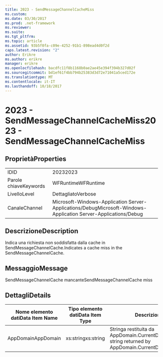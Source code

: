 ```yaml
---
title: 2023 - SendMessageChannelCacheMiss
ms.custom: 
ms.date: 03/30/2017
ms.prod: .net-framework
ms.reviewer: 
ms.suite: 
ms.tgt_pltfrm: 
ms.topic: article
ms.assetid: 93b5f0fa-c09e-4252-91b1-898ead4d0f2d
caps.latest.revision: "2"
author: Erikre
ms.author: erikre
manager: erikre
ms.openlocfilehash: bacdfc11f8b1168b0ae2ae45e394f394b327d02f
ms.sourcegitcommit: bd1ef61f4bb794b25383d3d72e71041a5ced172e
ms.translationtype: MT
ms.contentlocale: it-IT
ms.lasthandoff: 10/18/2017
---
```

# <a name="2023---sendmessagechannelcachemiss"></a><span data-ttu-id="70336-102">2023 - SendMessageChannelCacheMiss</span><span class="sxs-lookup"><span data-stu-id="70336-102">2023 - SendMessageChannelCacheMiss</span></span>
## <a name="properties"></a><span data-ttu-id="70336-103">Proprietà</span><span class="sxs-lookup"><span data-stu-id="70336-103">Properties</span></span>  
  
|||  
|-|-|  
|<span data-ttu-id="70336-104">ID</span><span class="sxs-lookup"><span data-stu-id="70336-104">ID</span></span>|<span data-ttu-id="70336-105">2023</span><span class="sxs-lookup"><span data-stu-id="70336-105">2023</span></span>|  
|<span data-ttu-id="70336-106">Parole chiave</span><span class="sxs-lookup"><span data-stu-id="70336-106">Keywords</span></span>|<span data-ttu-id="70336-107">WFRuntime</span><span class="sxs-lookup"><span data-stu-id="70336-107">WFRuntime</span></span>|  
|<span data-ttu-id="70336-108">Livello</span><span class="sxs-lookup"><span data-stu-id="70336-108">Level</span></span>|<span data-ttu-id="70336-109">Dettagliato</span><span class="sxs-lookup"><span data-stu-id="70336-109">Verbose</span></span>|  
|<span data-ttu-id="70336-110">Canale</span><span class="sxs-lookup"><span data-stu-id="70336-110">Channel</span></span>|<span data-ttu-id="70336-111">Microsoft-Windows-Application Server-Applications/Debug</span><span class="sxs-lookup"><span data-stu-id="70336-111">Microsoft-Windows-Application Server-Applications/Debug</span></span>|  
  
## <a name="description"></a><span data-ttu-id="70336-112">Descrizione</span><span class="sxs-lookup"><span data-stu-id="70336-112">Description</span></span>  
 <span data-ttu-id="70336-113">Indica una richiesta non soddisfatta dalla cache in SendMessageChannelCache.</span><span class="sxs-lookup"><span data-stu-id="70336-113">Indicates a cache miss in the SendMessageChannelCache.</span></span>  
  
## <a name="message"></a><span data-ttu-id="70336-114">Messaggio</span><span class="sxs-lookup"><span data-stu-id="70336-114">Message</span></span>  
 <span data-ttu-id="70336-115">SendMessageChannelCache mancante</span><span class="sxs-lookup"><span data-stu-id="70336-115">SendMessageChannelCache miss</span></span>  
  
## <a name="details"></a><span data-ttu-id="70336-116">Dettagli</span><span class="sxs-lookup"><span data-stu-id="70336-116">Details</span></span>  
  
|<span data-ttu-id="70336-117">Nome elemento dati</span><span class="sxs-lookup"><span data-stu-id="70336-117">Data Item Name</span></span>|<span data-ttu-id="70336-118">Tipo elemento dati</span><span class="sxs-lookup"><span data-stu-id="70336-118">Data Item Type</span></span>|<span data-ttu-id="70336-119">Descrizione</span><span class="sxs-lookup"><span data-stu-id="70336-119">Description</span></span>|  
|--------------------|--------------------|-----------------|  
|<span data-ttu-id="70336-120">AppDomain</span><span class="sxs-lookup"><span data-stu-id="70336-120">AppDomain</span></span>|<span data-ttu-id="70336-121">xs:string</span><span class="sxs-lookup"><span data-stu-id="70336-121">xs:string</span></span>|<span data-ttu-id="70336-122">Stringa restituita da AppDomain.CurrentDomain.FriendlyName.</span><span class="sxs-lookup"><span data-stu-id="70336-122">The string returned by AppDomain.CurrentDomain.FriendlyName.</span></span>|
